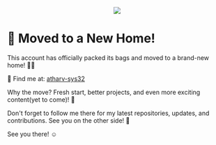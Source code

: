<p align="center">
  <img src="https://capsule-render.vercel.app/api?type=waving&color=gradient&text=Hey😁&height=100&section=header"/>
</p>
<h1>🚀 Moved to a New Home!
</h1>
This account has officially packed its bags and moved to a brand-new home! 🏡✨

🔗 Find me at: <a href=https://github.com/atharv-sys32>atharv-sys32<a>

Why the move? Fresh start, better projects, and even more exciting content(yet to come)! 🎉

Don't forget to follow me there for my latest repositories, updates, and contributions. See you on the other side! 🚀

See you there! ☺️
